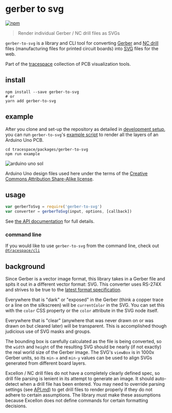 # gerber to svg

[![npm][npm-badge]][npm]

> Render individual Gerber / NC drill files as SVGs

`gerber-to-svg` is a library and CLI tool for converting [Gerber][gerber] and [NC drill][nc-drill] files (manufacturing files for printed circuit boards) into [SVG][svg] files for the web.

Part of the [tracespace][] collection of PCB visualization tools.

[tracespace]: https://github.com/tracespace/tracespace
[npm]: https://www.npmjs.com/package/gerber-to-svg
[npm-badge]: https://img.shields.io/npm/v/gerber-to-svg.svg?style=flat-square&maxAge=86400
[gerber]: https://en.wikipedia.org/wiki/Gerber_format
[nc-drill]: https://en.wikipedia.org/wiki/Excellon_format
[svg]: https://en.wikipedia.org/wiki/Scalable_Vector_Graphics

## install

```shell
npm install --save gerber-to-svg
# or
yarn add gerber-to-svg
```

## example

After you clone and set-up the repository as detailed in [development setup](../..#development-setup), you can run `gerber-to-svg`'s [example script](./example/index.js) to render all the layers of an Arduino Uno PCB.

```shell
cd tracespace/packages/gerber-to-svg
npm run example
```

![arduino uno sol][sol]

Arduino Uno design files used here under the terms of the [Creative Commons Attribution Share-Alike license](https://www.arduino.cc/en/Main/FAQ).

[sol]: https://unpkg.com/gerber-to-svg@next/example/arduino-uno.sol.svg

## usage

```js
var gerberToSvg = require('gerber-to-svg')
var converter = gerberToSvg(input, options, [callback])
```

See [the API documentation](./API.md) for full details.

### command line

If you would like to use `gerber-to-svg` from the command line, check out [`@tracespace/cli`][tracespace-cli]

[tracespace-cli]: ../cli

## background

Since Gerber is a vector image format, this library takes in a Gerber file and spits it out in a different vector format: SVG. This converter uses RS-274X and strives to be true to the [latest format specification][gerber-spec].

Everywhere that is "dark" or "exposed" in the Gerber (think a copper trace or a line on the silkscreen) will be `currentColor` in the SVG. You can set this with the `color` CSS property or the `color` attribute in the SVG node itself.

Everywhere that is "clear" (anywhere that was never drawn on or was drawn on but cleared later) will be transparent. This is accomplished though judicious use of SVG masks and groups.

The bounding box is carefully calculated as the file is being converted, so the `width` and `height` of the resulting SVG should be nearly (if not exactly) the real world size of the Gerber image. The SVG's `viewBox` is in 1000x Gerber units, so its `min-x` and `min-y` values can be used to align SVGs generated from different board layers.

Excellon / NC drill files do not have a completely clearly defined spec, so drill file parsing is lenient in its attempt to generate an image. It should auto-detect when a drill file has been entered. You may need to override parsing settings (see [API.md](./API.md)) to get drill files to render properly if they do not adhere to certain assumptions. The library must make these assumptions because Excellon does not define commands for certain formatting decisions.

[gerber-spec]: http://www.ucamco.com/downloads
